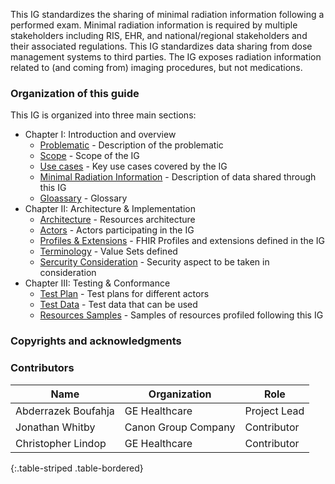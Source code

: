 This IG standardizes the sharing of minimal radiation information following a performed exam. Minimal radiation information is required by multiple stakeholders including RIS, EHR, and national/regional stakeholders and their associated regulations. This IG standardizes data sharing from dose management systems to third parties. The IG exposes radiation information related to (and coming from) imaging procedures, but not medications.

### Organization of this guide

This IG is organized into three main sections:

* Chapter I: Introduction and overview
    * [Problematic](problematic.html) - Description of the problematic
    * [Scope](scope.html) - Scope of the IG
    * [Use cases](usecases.html) - Key use cases covered by the IG
    * [Minimal Radiation Information](mindose.html) - Description of data shared through this IG
    * [Gloassary](glossary.html) - Glossary
* Chapter II: Architecture & Implementation
    * [Architecture](architecure.html) - Resources architecture
    * [Actors](actors.html) - Actors participating in the IG
    * [Profiles & Extensions](profiles.html) - FHIR Profiles and extensions defined in the IG
    * [Terminology](terminology.html) - Value Sets defined
    * [Sercurity Consideration](sec.html) - Security aspect to be taken in consideration
* Chapter III: Testing & Conformance
    * [Test Plan](testplan.html) - Test plans for different actors 
    * [Test Data](testdata.html) - Test data that can be used
    * [Resources Samples](samples.html) - Samples of resources profiled following this IG

### Copyrights and acknowledgments

### Contributors

| Name        |      Organization       |  Role |
|--------------------------|-----------------------|--------------|
| Abderrazek Boufahja | GE Healthcare | Project Lead |
| Jonathan Whitby | Canon Group Company | Contributor |
| Christopher Lindop | GE Healthcare | Contributor |
{:.table-striped .table-bordered}

